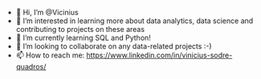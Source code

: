 - 👋 Hi, I’m @Vicinius
- 👀 I’m interested in learning more about data analytics, data science and contributing to projects on these areas
- 🌱 I’m currently learning SQL and Python!
- 💞️ I’m looking to collaborate on any data-related projects :-)
- 📫 How to reach me: https://www.linkedin.com/in/vinicius-sodre-quadros/

<!---
Vicinius/Vicinius is a ✨ special ✨ repository because its `README.md` (this file) appears on your GitHub profile.
You can click the Preview link to take a look at your changes.
--->
